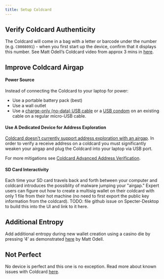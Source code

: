 ```yaml
---
title: Setup Coldcard
---
```


## Verify Coldcard Authenticity

The Coldcard will come in a bag with a letter or barcode under the number (e.g. `C0008091`) - when you first start up the device, confirm that it displays this number.
See Matt Odell’s Coldcard video from approx 3 mins in [here](https://www.youtube.com/watch?v=sM2uhyROpAQ&feature=youtu.be&t=180).

## Improve Coldcard Airgap

#### Power Source
Instead of connecting the Coldcard to your laptop for power:
* Use a portable battery pack (best)
* Use a wall outlet
* Use a [charge-only (no-data) USB cable](https://www.amazon.com/PortaPow-Specialised-3-3ft-20AWG-Charge/dp/B00RQ5AZ6Q)
or a
[USB condom](https://www.amazon.com/PortaPow-3rd-Gen-Data-Blocker/dp/B00QRRZ2QM) on an existing cable
on a regular micro-USB cable.

#### Use A Dedicated Device for Address Exploration
[Coldcard doesn't currently support address exploration with an airgap](https://github.com/Coldcard/firmware/pull/25).
In order to verify a receive address on a coldcard you must significantly weaken your airgap and plug the Coldcard into your laptop via USB port.

For more mitigations see [Coldcard Advanced Address Verification](/verify-receive-address/coldcard-advanced).

#### SD Card Interactivity
Each time your SD card travels back and forth between your computer and coldcard introduces the possiblity of malware jumping your "airgap."
Expert users can figure out how to create a multisig wallet on their coldcard with only 1 file from their hot machine (no need to first export the public key information from the coldcard).
TODO: file github issue on Specter-Desktop to build this into the UI and link to it here.

## Additional Entropy
Add additional entropy during new wallet creation using a casino die by pressing ‘4’ as demonstrated [here](https://www.youtube.com/watch?v=sM2uhyROpAQ&feature=youtu.be&t=681) by Matt Odell. 

## Not Perfect
No device is perfect and this one is no exception.
Read more about known issues with Coldcard [here](/known-issues/coldcard).
